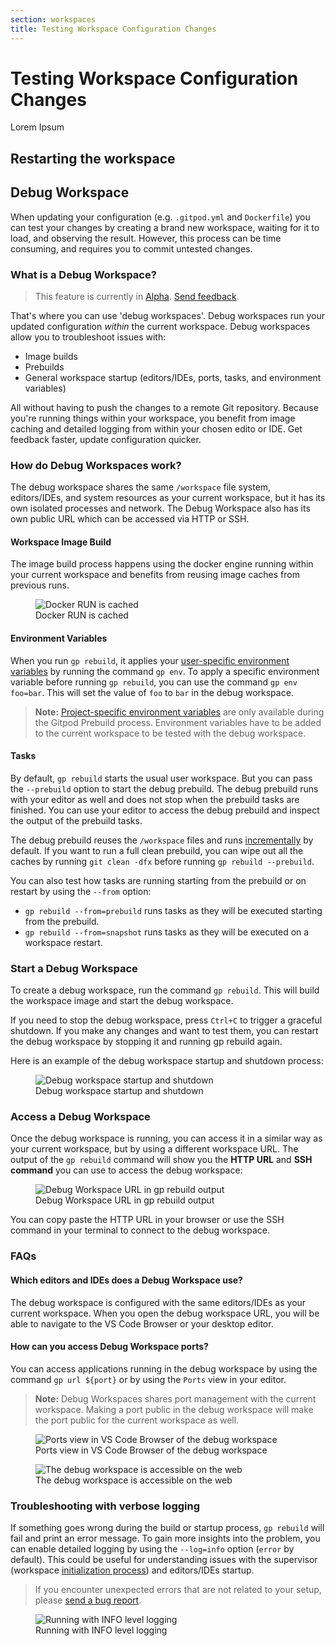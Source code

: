 ```yaml
---
section: workspaces
title: Testing Workspace Configuration Changes
---
```


<script context="module">
  export const prerender = true;
</script>

# Testing Workspace Configuration Changes

Lorem Ipsum

## Restarting the workspace

## Debug Workspace

When updating your configuration (e.g. `.gitpod.yml` and `Dockerfile`) you can test your changes by creating a brand new workspace, waiting for it to load, and observing the result. However, this process can be time consuming, and requires you to commit untested changes.

### What is a Debug Workspace?

> This feature is currently in [Alpha](/docs/help/public-roadmap/release-cycle). [Send feedback](https://github.com/gitpod-io/gitpod/issues/7671).

That's where you can use 'debug workspaces'. Debug workspaces run your updated configuration _within_ the current workspace. Debug workspaces allow you to troubleshoot issues with:

- Image builds
- Prebuilds
- General workspace startup (editors/IDEs, ports, tasks, and environment variables)

All without having to push the changes to a remote Git repository. Because you're running things within your workspace, you benefit from image caching and detailed logging from within your chosen edito or IDE. Get feedback faster, update configuration quicker.

### How do Debug Workspaces work?

The debug workspace shares the same `/workspace` file system, editors/IDEs, and system resources as your current workspace, but it has its own isolated processes and network. The Debug Workspace also has its own public URL which can be accessed via HTTP or SSH.

#### Workspace Image Build

The image build process happens using the docker engine running within your current workspace and benefits from reusing image caches from previous runs.

<figure>
<img class="shadow-medium w-full rounded-xl max-w-3xl mt-x-small" alt="Docker RUN is cached" src="/images/testing-changes/build_cache.png">
    <figcaption>Docker RUN is cached</figcaption>
</figure>

<!--  -->

#### Environment Variables

When you run `gp rebuild`, it applies your [user-specific environment variables](/docs/configure/projects/environment-variables#user-specific-environment-variables) by running the command `gp env`. To apply a specific environment variable before running `gp rebuild`, you can use the command `gp env foo=bar`. This will set the value of `foo` to `bar` in the debug workspace.

> **Note:** [Project-specific environment variables](/docs/configure/projects/environment-variables#project-specific-environment-variables) are only available during the Gitpod Prebuild process. Environment variables have to be added to the current workspace to be tested with the debug workspace.

#### Tasks

By default, `gp rebuild` starts the usual user workspace. But you can pass the `--prebuild` option to start the debug prebuild. The debug prebuild runs with your editor as well and does not stop when the prebuild tasks are finished. You can use your editor to access the debug prebuild and inspect the output of the prebuild tasks.

The debug prebuild reuses the `/workspace` files and runs [incrementally](/docs/configure/projects/incremental-prebuilds#incremental-prebuilds) by default. If you want to run a full clean prebuild, you can wipe out all the caches by running `git clean -dfx` before running `gp rebuild --prebuild`.

You can also test how tasks are running starting from the prebuild or on restart by using the `--from` option:

- `gp rebuild --from=prebuild` runs tasks as they will be executed starting from the prebuild.
- `gp rebuild --from=snapshot` runs tasks as they will be executed on a workspace restart.

### Start a Debug Workspace

To create a debug workspace, run the command `gp rebuild`. This will build the workspace image and start the debug workspace.

If you need to stop the debug workspace, press `Ctrl+C` to trigger a graceful shutdown. If you make any changes and want to test them, you can restart the debug workspace by stopping it and running gp rebuild again.

Here is an example of the debug workspace startup and shutdown process:

<figure>
<img class="shadow-medium w-full rounded-xl max-w-3xl mt-x-small" alt="Debug workspace startup and shutdown" src="/images/testing-changes/gp_rebuild.png">
    <figcaption>Debug workspace startup and shutdown</figcaption>
</figure>

### Access a Debug Workspace

Once the debug workspace is running, you can access it in a similar way as your current workspace, but by using a different workspace URL. The output of the `gp rebuild` command will show you the <b>HTTP URL</b> and <b>SSH command</b> you can use to access the debug workspace:

<figure>
<img class="shadow-medium w-full rounded-xl max-w-3xl mt-x-small" alt="Debug Workspace URL in gp rebuild output" src="/images/testing-changes/access_output.png">
    <figcaption>Debug Workspace URL in gp rebuild output</figcaption>
</figure>

You can copy paste the HTTP URL in your browser or use the SSH command in your terminal to connect to the debug workspace.

### FAQs

#### Which editors and IDEs does a Debug Workspace use?

The debug workspace is configured with the same editors/IDEs as your current workspace. When you open the debug workspace URL, you will be able to navigate to the VS Code Browser or your desktop editor.

#### How can you access Debug Workspace ports?

<!-- TODO: Add URL structure -->

You can access applications running in the debug workspace by using
the command `gp url ${port}` or by using the `Ports` view in your editor.

> **Note:** Debug Workspaces shares port management with the current workspace. Making a port public in the debug workspace will make the port public for the current workspace as well.

<figure>
<img class="shadow-medium w-full rounded-xl max-w-3xl mt-x-small" alt="Ports view in VS Code Browser of the debug workspace" src="/images/testing-changes/debug_port_code.png">
    <figcaption>Ports view in VS Code Browser of the debug workspace</figcaption>
</figure>

<figure>
<img class="shadow-medium w-full rounded-xl max-w-3xl mt-x-small" alt="The debug workspace is accessible on the web" src="/images/testing-changes/debug_port.png">
    <figcaption>The debug workspace is accessible on the web</figcaption>
</figure>

### Troubleshooting with verbose logging

If something goes wrong during the build or startup process, `gp rebuild` will fail and print an error message. To gain more insights into the problem, you can enable detailed logging by using the `--log=info` option (`error` by default). This could be useful for understanding issues with the supervisor (workspace [initialization process](https://en.wikipedia.org/wiki/Init)) and editors/IDEs startup.

> If you encounter unexpected errors that are not related to your setup, please [send a bug report](https://github.com/gitpod-io/gitpod/issues/new/choose).

<figure>
<img class="shadow-medium w-full rounded-xl max-w-3xl mt-x-small" alt="Running with INFO level logging" src="/images/testing-changes/info_log.png">
    <figcaption>Running with INFO level logging</figcaption>
</figure>
